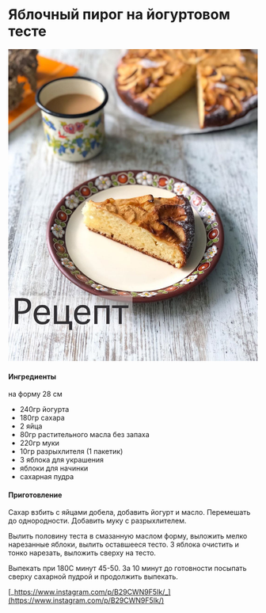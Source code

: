 # Яблочный пирог на йогуртовом тесте

![](../../pics/71022222_2484262408294026_7017013903177354164_n-1.jpg)

#### Ингредиенты

на форму 28 см

* 240гр йогурта
* 180гр сахара
* 2 яйца
* 80гр растительного масла без запаха
* 220гр муки
* 10гр разрыхлителя \(1 пакетик\)
* 3 яблока для украшения
* яблоки для начинки
* сахарная пудра

#### Приготовление

Сахар взбить с яйцами добела, добавить йогурт и масло. Перемешать до однородности. Добавить муку с разрыхлителем.

Вылить половину теста в смазанную маслом форму, выложить мелко нарезанные яблоки, вылить оставшееся тесто. 3 яблока очистить и тонко нарезать, выложить сверху на тесто.

Выпекать при 180С минут 45-50. За 10 минут до готовности посыпать сверху сахарной пудрой и продолжить выпекать.

[_https://www.instagram.com/p/B29CWN9F5Ik/_](https://www.instagram.com/p/B29CWN9F5Ik/)
